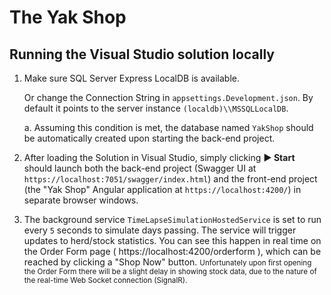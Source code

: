 # The Yak Shop

## Running the Visual Studio solution locally
1. Make sure SQL Server Express LocalDB is available.

   Or change the Connection String in `appsettings.Development.json`.
   By default it points to the server instance `(localdb)\\MSSQLLocalDB`.

    a. Assuming this condition is met, the database named `YakShop` should be automatically created upon starting the back-end project.

2. After loading the Solution in Visual Studio, simply clicking <strong>&#9658; Start</strong> should launch both the back-end project (Swagger UI at `https://localhost:7051/swagger/index.html`) and the front-end project (the "Yak Shop" Angular application at `https://localhost:4200/`) in separate browser windows.

3. The background service `TimeLapseSimulationHostedService` is set to run every `5` seconds to simulate days passing. The service will trigger updates to herd/stock statistics. You can see this happen in real time on the Order Form page ( https://localhost:4200/orderform ), which can be reached by clicking a "Shop Now" button. <small>Unfortunately upon first opening the Order Form there will be a slight delay in showing stock data, due to the nature of the real-time Web Socket connection (SignalR).</small>
